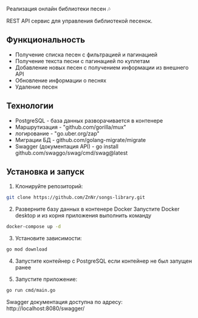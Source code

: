 Реализация онлайн библиотеки песен 🎶

REST API сервис для управления  библиотекой песенок.

## Функциональность

- Получение списка песен с фильтрацией и пагинацией
- Получение текста песни с пагинацией по куплетам
- Добавление новых песен с получением информации из внешнего API
- Обновление информации о песнях
- Удаление песен

## Технологии


- PostgreSQL - база данных разворачивается в контенере
- Маршрутизация - "github.com/gorilla/mux"
- логирование - "go.uber.org/zap"
- Миграции БД - github.com/golang-migrate/migrate
- Swagger (документация API) - go install github.com/swaggo/swag/cmd/swag@latest

## Установка и запуск

1. Клонируйте репозиторий:
```bash
git clone https://github.com/ZnNr/songs-library.git
```

2. Разверните базу данных в контенере Docker
 Запустите Docker desktop и из корня приложения выполнить команду 
```bash
docker-compose up -d
```

3. Установите зависимости:
```bash
go mod download
```

4. Запустите контейнер с PostgreSQL если контейнер не был запущен ранее

5. Запустите приложение:
```bash
go run cmd/main.go
```
Swagger документация доступна по адресу: http://localhost:8080/swagger/
